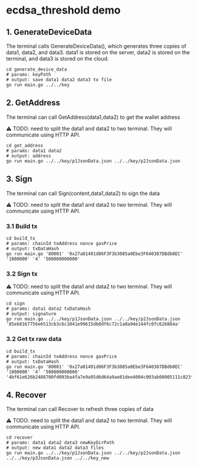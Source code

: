 # ecdsa_threshold demo

## 1. GenerateDeviceData

The terminal calls GenerateDeviceData(), which generates three copies of data1, data2, and data3. 
data1 is stored on the server, data2 is stored on the terminal, and data3 is stored on the cloud.


```shell
cd generate_device_data
# params: keyPath
# output: save data1 data2 data3 to file
go run main.go ../../key
```

## 2. GetAddress

The terminal can call GetAddress(data1,data2) to get the wallet address


⚠️ TODO: need to split the data1 and data2 to two terminal. They will communicate using HTTP API.


```shell    
cd get_address
# params: data1 data2
# output: address
go run main.go ../../key/p1JsonData.json ../../key/p2JsonData.json
```

## 3. Sign

The terminal can call Sign(content,data1,data2) to sign the data

⚠️ TODO: need to split the data1 and data2 to two terminal. They will communicate using HTTP API.

### 3.1 Build tx

```shell
cd build_tx
# params: chainId toAddress nonce gasPrice  
# output: txDataHash
go run main.go '80001' '0x27a01491d86F3F3b3085a0Ebe3F640387DBdb0EC' '1000000' '4' '500000000000'
```

### 3.2 Sign tx

⚠️ TODO: need to split the data1 and data2 to two terminal. They will communicate using HTTP API.

```shell
cd sign
# params: data1 data2 txDataHash
# output: signature
go run main.go ../../key/p1JsonData.json ../../key/p2JsonData.json '85eb8167756e6513cb3c6c1041e99615db0df6c72c1a8a94e144fc0fc626884a'
```

### 3.2 Get tx raw data

```shell
cd build_tx
# params: chainId toAddress nonce gasPrice  
# output: txDataHash
go run main.go '80001' '0x27a01491d86F3F3b3085a0Ebe3F640387DBdb0EC' '1000000' '4' '500000000000' '4bf61e626b2488700fd093ba4fa7e9a95d6d64a9ae81dee4004c003ab08005111c823f47b328724d42df566fe90a12e7c57141e5ff05e5f2b4048fd822fbb01100'
```

## 4. Recover

The terminal can call Recover to refresh three copies of data


⚠️ TODO: need to split the data1 and data2 to two terminal. They will communicate using HTTP API.


```shell
cd recover
# params: data1 data2 data3 newKeyDirPath
# output: new data1 data2 data3 files
go run main.go ../../key/p1JsonData.json ../../key/p2JsonData.json ../../key/p3JsonData.json ../../key_new
```


